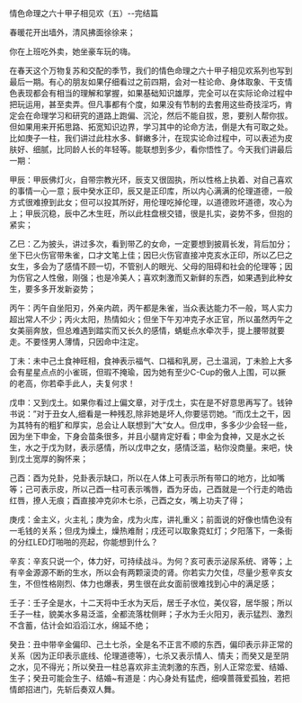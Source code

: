 情色命理之六十甲子相见欢（五）--完结篇

春暖花开出墙外，清风拂面徐徐来；

你在上班吃外卖，她坐豪车玩的嗨。

在春天这个万物复苏和交配的季节，我们的情色命理之六十甲子相见欢系列也写到最后一期。有心的朋友如果仔细看过之前四期，会对一柱论命、身体取象、干支情色表现都会有相当的理解和掌握，如果基础知识雄厚，完全可以在实际论命过程中把玩运用，甚至卖弄。但凡事都有个度，如果没有节制的去套用这些奇技淫巧，肯定会在命理学习和研究的道路上跑偏、沉沦，然后不能自拔，恩，要别人帮你拔。但如果用来开拓思路、拓宽知识边界，学习其中的论命方法，倒是大有可取之处。比如庚子一柱，我们讲过此柱水多、鲜嫩多汁，在现实论命过程中，可以表述为皮肤好、细腻，比同龄人长的年轻等。能联想到多少，看你悟性了。今天我们讲最后一期：

甲辰：甲辰佛灯火，自带宗教光环，辰支又很固执，所以性格上执着、对自己喜欢的事情一心一意；辰中癸水正印，辰又是正印库，所以内心满满的伦理道德，一般方式很难撩到此女；但可以投其所好，用伦理吃掉伦理，以道德败坏道德，攻心为上；甲辰沉稳，辰中乙木生旺，所以此柱盘根交错，很是扎实，姿势不多，但抱的紧实；

乙巳：乙为披头，讲过多次，看到带乙的女命，一定要想到披肩长发，背后加分；坐下巳火伤官带朱雀，口才文笔上佳；因巳火伤官直接冲克亥水正印，所以乙巳之女生，多会为了感情不顾一切，不管别人的眼光、父母的阻碍和社会的伦理等；因为伤官之人性傲，刚强；也是冷美人；喜欢刺激而又新鲜的东西，如果遇到此种女生，要多多开发新姿势；

丙午：丙午自坐阳刃，外亲内疏，丙午都是朱雀，当众表达能力不一般，骂人实力超出常人不少；丙火太阳，热情如火；但坐下午刃冲克子水正官，所以虽然丙午之女美丽奔放，但总难遇到踏实而又长久的感情，蜻蜓点水牵次手，提上腰带就要走。不要怪男人薄情，只因命中注定。

丁未：未中己土食神旺相，食神表示福气、口福和乳房，己土温润，丁未脸上大多会有星星点点的小雀斑，但瑕不掩瑜，因为她有至少C-Cup的傲人上围，可以撅的老高，你若牵手此人，夫复何求！

戊申：又到戊土。如果你看过上偏文章，对于戊土，实在是不好意思再写了。钱钟书说：”对于丑女人,细看是一种残忍,除非她是坏人,你要惩罚她。“而戊土之干，因为其特有的粗犷和厚实，总会让人联想到”大“女人。但戊申，多多少少会轻一些，因为坐下申金，下身会苗条很多，并且小腿肯定好看；申金为食神，又是水之长生，水之于戊为财，表示感情，所以戊申之女，感情泛滥，粘你没商量。来吧，快到戊土宽厚的胸怀来；

己酉：酉为兑卦，兑卦表示缺口，所以在人体上可表示所有带口的地方，比如嘴等；己可表示皮，所以己酉一柱可表示嘴唇，酉为牙齿，己酉就是一个行走的皓齿红唇，撩人无痕；酉直接冲克卯木七杀，己酉之女，嘴上功夫了得；

庚戌：金主义，火主礼；庚为金，戌为火库，讲礼重义；前面说的好像也情色没有一毛钱的关系；但戌为燥土，燥热难耐；戌还可以取象霓虹灯；夕阳落下，一条街的分红LED灯啪啪的亮起，你能想到什么？

辛亥：辛亥只说一个，体力好，可持续战斗。为何？亥可表示泌尿系统、肾等；上有辛金源源不断的生水，所以会有两颗滚烫的肾。你若实力欠佳，尽量少惹辛亥女生，不但性格刚烈、体力也爆表，男生很在此女面前很难找到心中的满足感；

壬子：壬子全是水，十二天将中壬水为天后，居壬子水位，美仪容，居华服；所以壬子一柱，貌美水多易泛滥，全都流落枕侧畔；子水为壬火阳刃，表示猛烈、激烈不含蓄，估计会如滔滔江水，绵延不绝；

癸丑：丑中带辛金偏印、己土七杀，全是名不正言不顺的东西，偏印表示非正常的关系（因为正印表示底线、伦理道德等），七杀又表示情人、情夫；而癸又是至阴之水，见不得光；所以癸丑一柱总喜欢非主流刺激的东西，别人正常恋爱、结婚、生子；癸丑可能会生子、结婚~有道是：内心身处有猛虎，细嗅蔷薇爱孤独，若把情郎招进门，先斩后奏双人舞。

